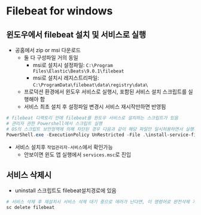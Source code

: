 # Filebeat for windows

## 윈도우에서 filebeat 설치 및 서비스로 실행

- 공홈에서 zip or msi 다운로드
  - 둘 다 구성파일 거의 동일
    - msi로 설치시 설정파일: `C:\Program Files\Elastic\Beats\9.0.1\filebeat`
    - msi로 설치시 레지스트리파일: `C:\ProgramData\filebeat\data\registry\data\`
  - 프로덕션 환경에서 윈도우 서비스로 실행시, 포함된 서비스 설치 스크립트를 실행해야 함
  - 서비스 최초 설치 후 설정파일 변경시 서비스 재시작만하면 반영됨

```powershell
# filebeat 디렉토리 안에 filebeat를 윈도우 서비스로 설치하는 스크립트가 있음 
# 관리자 권한 Powershell에서 스크립트 실행
# OS의 스크립트 보안정책에 의해 차단된 경우 다음과 같이 해당 파일만 일시허용하면서 실행가능
PowerShell.exe -ExecutionPolicy UnRestricted -File .\install-service-filebeat.ps1
```

- 서비스 설치후 `작업관리자-서비스`에서 확인가능
  - 안보이면 윈도 앱 실행에서 `services.msc`로 진입

## 서비스 삭제시

- uninstall 스크립트도 filebeat설치경로에 있음

```sh
# 서비스 삭제 후 재설치시 서비스 삭제 대기 중으로 에러가 난다면, 이 명령어로 완전삭제 가능 
sc delete filebeat
```
